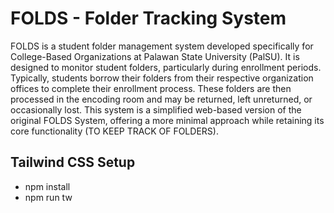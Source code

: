 # FOLDS - Folder Tracking System

FOLDS is a student folder management system developed specifically for College-Based Organizations at Palawan State University (PalSU). It is designed to monitor student folders, particularly during enrollment periods. Typically, students borrow their folders from their respective organization offices to complete their enrollment process. These folders are then processed in the encoding room and may be returned, left unreturned, or occasionally lost. This system is a simplified web-based version of the original FOLDS System, offering a more minimal approach while retaining its core functionality (TO KEEP TRACK OF FOLDERS).

## Tailwind CSS Setup

- npm install
- npm run tw
